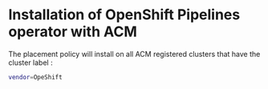 # Installation of OpenShift Pipelines operator with ACM

The placement policy will install on all ACM registered clusters that have the cluster label :

````bash
vendor=OpeShift
````